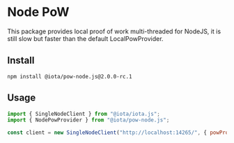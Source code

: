 # Node PoW

This package provides local proof of work multi-threaded for NodeJS, it is still slow but faster than the default LocalPowProvider.

## Install

```shell
npm install @iota/pow-node.js@2.0.0-rc.1
```

## Usage

```js
import { SingleNodeClient } from "@iota/iota.js";
import { NodePowProvider } from "@iota/pow-node.js";

const client = new SingleNodeClient("http://localhost:14265/", { powProvider: new NodePowProvider() });
```
